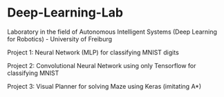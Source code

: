 # Deep-Learning-Lab
Laboratory in the field of Autonomous Intelligent Systems (Deep Learning for Robotics) - University of Freiburg

Project 1: Neural Network (MLP) for classifying MNIST digits

Project 2: Convolutional Neural Network using only Tensorflow for classifying MNIST 

Project 3: Visual Planner for solving Maze using Keras (imitating A*)
